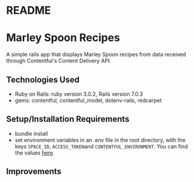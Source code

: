 # README

# Marley Spoon Recipes

A simple rails app that displays Marley Spoon recipes from data received through Contentful's Content Delivery API.

## Technologies Used

* Ruby on Rails: ruby version 3.0.2, Rails version 7.0.3
* gems: contentful, contentful_model, dotenv-rails, redcarpet

## Setup/Installation Requirements

* bundle install
* set environment variables in an .env file in the root directory, with the keys `SPACE_ID`,
`ACCESS_TOKEN`and `CONTENTFUL_ENVIRONMENT`. You can find the values [here](https://gist.github.com/carpodaster/446e53d4a4b727f3fce1dfabe1f70967)


## Improvements

